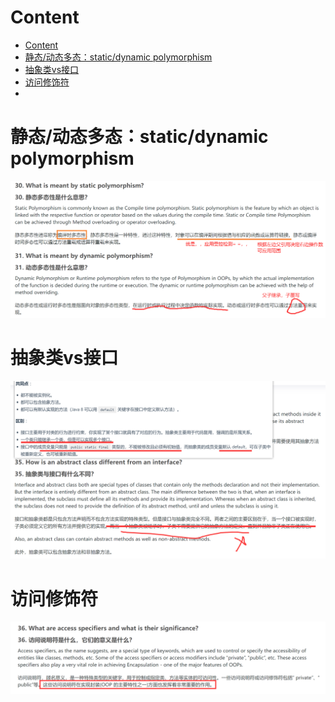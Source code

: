 # Content

* [Content](#content)
* [静态/动态多态：static/dynamic polymorphism](#静态动态多态staticdynamic-polymorphism)
* [抽象类vs接口](#抽象类vs接口)
* [访问修饰符](#访问修饰符)
* [](#)

# 静态/动态多态：static/dynamic polymorphism

![](/static/2022-09-14-11-04-37.png)

# 抽象类vs接口

![](/static/2022-09-14-11-12-34.png)

# 访问修饰符

![](/static/2022-09-14-11-18-31.png)

# 